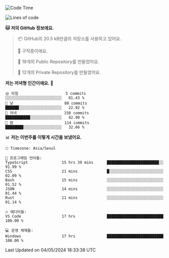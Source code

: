   <!--START_SECTION:waka-->
![Code Time](http://img.shields.io/badge/Code%20Time-554%20hrs%2028%20mins-blue)

![Lines of code](https://img.shields.io/badge/%EC%A0%80%EB%8A%94%20%EC%97%AC%ED%83%9C%EA%B9%8C%EC%A7%80%20-245.4%20thousand%20%EC%A4%84%EC%9D%98%20%EC%BD%94%EB%93%9C%EB%A5%BC%20%EC%9E%91%EC%84%B1%ED%96%88%EC%96%B4%EC%9A%94.-blue)

**🐱 저의 GitHub 정보에요.** 

> 📦 GitHub의 20.5 kB만큼의 저장소를 사용하고 있어요. 
 > 
> 💼 구직중이에요.
 > 
> 📜 19개의 Public Repository를 만들었어요. 
 > 
> 🔑 12개의 Private Repository를 만들었어요. 
 > 
**저는 저녁형 인간이에요. 🦉** 

```text
🌞 아침                     5 commits           ░░░░░░░░░░░░░░░░░░░░░░░░░   01.43 % 
🌆 낮　                     80 commits          ██████░░░░░░░░░░░░░░░░░░░   22.92 % 
🌃 저녁                     150 commits         ███████████░░░░░░░░░░░░░░   42.98 % 
🌙 밤　                     114 commits         ████████░░░░░░░░░░░░░░░░░   32.66 % 
```


📊 **저는 이번주를 이렇게 시간을 보냈어요.** 

```text
🕑︎ Timezone: Asia/Seoul

💬 프로그래밍 언어들: 
TypeScript               15 hrs 39 mins      ███████████████████████░░   91.99 % 
CSS                      21 mins             █░░░░░░░░░░░░░░░░░░░░░░░░   02.09 % 
Bash                     15 mins             ░░░░░░░░░░░░░░░░░░░░░░░░░   01.52 % 
JSON                     14 mins             ░░░░░░░░░░░░░░░░░░░░░░░░░   01.44 % 
Rust                     11 mins             ░░░░░░░░░░░░░░░░░░░░░░░░░   01.14 % 

🔥 에디터들: 
VS Code                  17 hrs              █████████████████████████   100.00 % 

💻 운영 체제들: 
Windows                  17 hrs              █████████████████████████   100.00 % 
```


 Last Updated on 04/05/2024 18:33:38 UTC
<!--END_SECTION:waka-->
